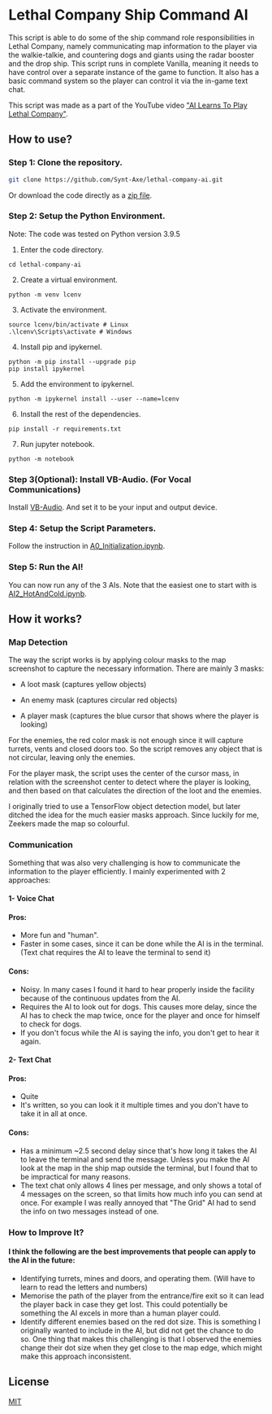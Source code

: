 
# Lethal Company Ship Command AI
This script is able to do some of the ship command role responsibilities in Lethal Company, namely communicating map information to the player via the walkie-talkie, and countering dogs and giants using the radar booster and the drop ship. This script runs in complete Vanilla, meaning it needs to have control over a separate instance of the game to function. It also has a basic command system so the player can control it via the in-game text chat. 

This script was made as a part of the YouTube video ["AI Learns To Play Lethal Company"](https://youtu.be/poZt_KjCwV4).

## How to use?
### Step 1: Clone the repository.
```bash
git clone https://github.com/Synt-Axe/lethal-company-ai.git
```
Or download the code directly as a [zip file](https://github.com/Synt-Axe/lethal-company-ai/archive/refs/heads/main.zip).
### Step 2: Setup the Python Environment.

Note: The code was tested on Python version 3.9.5

1. Enter the code directory.
```
cd lethal-company-ai
```

2. Create a virtual environment.
```
python -m venv lcenv
```

3. Activate the environment.
```
source lcenv/bin/activate # Linux
.\lcenv\Scripts\activate # Windows 
```

4. Install pip and ipykernel.
```
python -m pip install --upgrade pip
pip install ipykernel
```

5. Add the environment to ipykernel.
```
python -m ipykernel install --user --name=lcenv
```

6. Install the rest of the dependencies.
```
pip install -r requirements.txt
```

7. Run jupyter notebook.
```
python -m notebook
```

### Step 3(Optional): Install VB-Audio. (For Vocal Communications)
Install [VB-Audio](https://vb-audio.com/Cable/index.htm). And set it to be your input and output device.

### Step 4: Setup the Script Parameters.
Follow the instruction in [A0_Initialization.ipynb](https://github.com/Synt-Axe/lethal-company-ai/blob/main/A0_Initialization.ipynb).

### Step 5: Run the AI!
You can now run any of the 3 AIs. Note that the easiest one to start with is [AI2_HotAndCold.ipynb](https://github.com/Synt-Axe/lethal-company-ai/blob/main/AI2_HotAndCold.ipynb).


## How it works?

### Map Detection
The way the script works is by applying colour masks to the map screenshot to capture the necessary information. There are mainly 3 masks:

- A loot mask (captures yellow objects)

- An enemy mask (captures circular red objects)

- A player mask (captures the blue cursor that shows where the player is looking)

For the enemies, the red color mask is not enough since it will capture turrets, vents and closed doors too. So the script removes any object that is not circular, leaving only the enemies.

For the player mask, the script uses the center of the cursor mass, in relation with the screenshot center to detect where the player is looking, and then based on that calculates the direction of the loot and the enemies.

I originally tried to use a TensorFlow object detection model, but later ditched the idea for the much easier masks approach. Since luckily for me, Zeekers made the map so colourful.

### Communication
Something that was also very challenging is how to communicate the information to the player efficiently. I mainly experimented with 2 approaches:

#### 1- Voice Chat

#### Pros:

- More fun and "human".
- Faster in some cases, since it can be done while the AI is in the terminal. (Text chat requires the AI to leave the terminal to send it)

#### Cons:

- Noisy. In many cases I found it hard to hear properly inside the facility because of the continuous updates from the AI.
- Requires the AI to look out for dogs. This causes more delay, since the AI has to check the map twice, once for the player and once for himself to check for dogs.
- If you don't focus while the AI is saying the info, you don't get to hear it again.

#### 2- Text Chat

#### Pros:

- Quite
- It's written, so you can look it it multiple times and you don't have to take it in all at once.

#### Cons:

- Has a minimum ~2.5 second delay since that's how long it takes the AI to leave the terminal and send the message. Unless you make the AI look at the map in the ship map outside the terminal, but I found that to be impractical for many reasons.
- The text chat only allows 4 lines per message, and only shows a total of 4 messages on the screen, so that limits how much info you can send at once. For example I was really annoyed that "The Grid" AI had to send the info on two messages instead of one.

### How to Improve It?
#### I think the following are the best improvements that people can apply to the AI in the future:
- Identifying turrets, mines and doors, and operating them. (Will have to learn to read the letters and numbers)
- Memorise the path of the player from the entrance/fire exit so it can lead the player back in case they get lost. This could potentially be something the AI excels in more than a human player could.
- Identify different enemies based on the red dot size. This is something I originally wanted to include in the AI, but did not get the chance to do so. One thing that makes this challenging is that I observed the enemies change their dot size when they get close to the map edge, which might make this approach inconsistent.

## License

[MIT](https://github.com/Synt-Axe/lethal-company-ai/blob/main/LICENSE)
